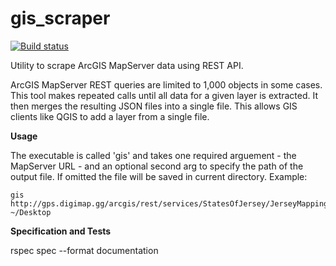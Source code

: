 # gis_scraper
[![Build status](https://secure.travis-ci.org/MatzFan/gis_scraper.svg)](http://travis-ci.org/MatzFan/gis_scraper)

Utility to scrape ArcGIS MapServer data using REST API.

ArcGIS MapServer REST queries are limited to 1,000 objects in some cases. This tool makes repeated calls until all data for a given layer is extracted. It then merges the resulting JSON files into a single file. This allows GIS clients like QGIS to add a layer from a single file.

**Usage**

The executable is called 'gis' and takes one required arguement - the MapServer URL - and an optional second arg to specify the path of the output file. If omitted the file will be saved in current directory. Example:

```
gis http://gps.digimap.gg/arcgis/rest/services/StatesOfJersey/JerseyMappingOL/MapServer/0 ~/Desktop
```

**Specification and Tests**

rspec spec --format documentation

